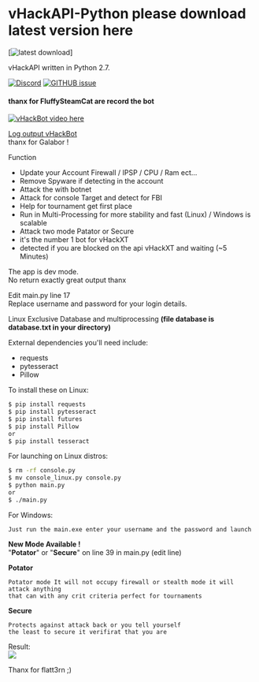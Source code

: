 # vHackAPI-Python please download latest version here 
[![latest download](https://github.com/OlympicCode/vHackXTBot-Python)]  
  
vHackAPI written in Python 2.7.

[![Discord](https://img.shields.io/badge/Chat-%20on%20Discord-738bd7.svg?style=flat-square)](https://discord.gg/PHgESQn)
[![GITHUB issue](https://img.shields.io/github/issues/OlympicCode/vHackAPI-Python.svg?style=flat-square&raw=true)](https://github.com/OlympicCode/vHackAPI-Python/issues)

#### thanx for FluffySteamCat are record the bot
[![vHackBot video here](https://img.youtube.com/vi/7Ot4xqhh4T8/1.jpg)](https://www.youtube.com/watch?v=ccWs7Fa9GUI&feature=youtu.be)  

[Log output vHackBot](http://83.169.18.245)  
thanx for Galabor ! 

Function
- Update your Account Firewall / IPSP / CPU / Ram ect...
- Remove Spyware if detecting in the account
- Attack the with botnet
- Attack for console Target and detect for FBI
- Help for tournament get first place
- Run in Multi-Processing for more stability and fast (Linux) / Windows is scalable
- Attack two mode Patator or Secure
- it's the number 1 bot for vHackXT
- detected if you are blocked on the api vHackXT and waiting (~5 Minutes)

The app is dev mode.  
No return exactly great output thanx  
  
Edit main.py line 17  
Replace username and password for your login details.  

Linux Exclusive Database and multiprocessing **(file database is database.txt in your directory)**

External dependencies you'll need include:
- requests
- pytesseract
- Pillow

 
 
To install these on Linux:
```sh
$ pip install requests  
$ pip install pytesseract 
$ pip install futures  
$ pip install Pillow
or  
$ pip install tesseract
``` 

For launching on Linux distros:  
```sh
$ rm -rf console.py
$ mv console_linux.py console.py 
$ python main.py 
or 
$ ./main.py
``` 
For Windows:
```
Just run the main.exe enter your username and the password and launch
```
**New Mode Available !**  
"**Potator**" or "**Secure**" on line 39 in main.py (edit line)

**Potator**    
```   
Potator mode It will not occupy firewall or stealth mode it will attack anything 
that can with any crit criteria perfect for tournaments  
```

**Secure**  
```
Protects against attack back or you tell yourself  
the least to secure it verifirat that you are  
```

Result:  
![](http://www.cuby-hebergs.com/dl/vhack.png)

Thanx for flatt3rn ;) 
